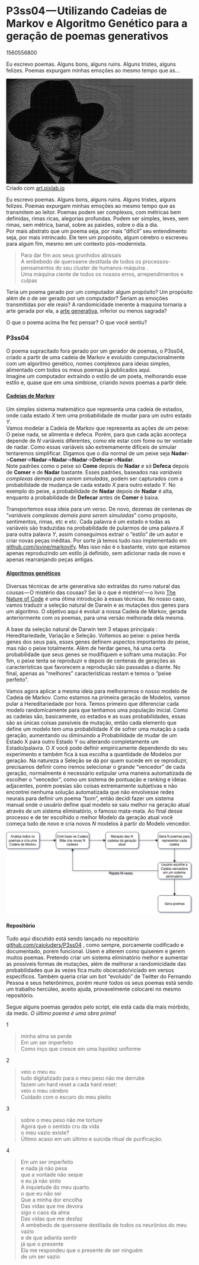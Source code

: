 # P3ss04 — Utilizando Cadeias de Markov e Algoritmo Genético para a geração de poemas generativos
1560556800

Eu escrevo poemas. Alguns bons, alguns ruins. Alguns tristes, alguns felizes. Poemas expurgam minhas emoções ao mesmo tempo que as…

![Criado com [art.pixlab.io](https://art.pixlab.io/)](img/1__VeKOw62q7V39hEgOqT7tEQ.png)
Criado com [art.pixlab.io](https://art.pixlab.io/)

Eu escrevo poemas. Alguns bons, alguns ruins. Alguns tristes, alguns felizes. Poemas expurgam minhas emoções ao mesmo tempo que as transmitem ao leitor. Poemas podem ser complexos, com métricas bem definidas, rimas ricas, alegorias profundas. Podem ser simples, leves, sem rimas, sem métrica, banal, sobre as paixões, sobre o dia a dia.  
Por mais abstrato que um poema seja, por mais “difícil” seu entendimento seja, por mais intrincado. Ele tem um propósito, algum cérebro o escreveu para algum fim, mesmo em um contexto pós-modernista.

> Para dar fim aos seus grunhidos abissais  
> A embebedo de querosene destilada de todos os processos-pensamentos do seu cluster de humanos-máquina .  
> Uma máquina ciente de todos os nossos erros, arrependimentos e culpas

Teria um poema gerado por um computador algum propósito? Um propósito além de o de ser gerado por um computador? Seriam as emoções transmitidas por ele reais? A randomicidade inerente à maquina tornaria a arte gerada por ela, a [arte generativa,](https://en.wikipedia.org/wiki/Generative_art) inferior ou menos sagrada?

O que o poema acima lhe fez pensar? O que você sentiu?

### P3ss04

O poema supracitado fora gerado por um gerador de poemas, o P3ss04, criado a partir de uma cadeia de Markov e evoluído computacionalmente com um algoritmo genético, nomes complexos para ideias simples, alimentado com todos os meus poemas já publicados aqui.  
Imagine um computador extraindo o estilo de um poeta, melhorando esse estilo e, quase que em uma simbiose, criando novos poemas a partir dele.

#### [Cadeias de Markov](http://setosa.io/ev/markov-chains/)

Um simples sistema matemático que representa uma cadeia de estados, onde cada estado _X_ tem uma probabilidade de mudar para um outro estado _Y_.  
Vamos modelar a Cadeia de Markov que representa as ações de um peixe: O peixe nada, se alimenta e defeca. Porém, para que cada ação aconteça depende de _N_ variáveis diferentes, como ele estar com fome ou ter vontade de nadar. Como essas variáveis são extremamente difíceis de simular tentaremos simplificar. Digamos que o dia normal de um peixe seja **Nadar**\->**Comer**\->**Nadar**\->**Nadar**\->**Nadar**\->**Defecar**\->**Nadar**.  
Note padrões como o peixe só **Come** depois de **Nadar** e só **Defeca** depois de **Comer** e de **Nadar** bastante. Esses padrões, baseados nas _variáveis complexas demais para serem simuladas_, podem ser capturados com a probabilidade de mudança de cada estado _X_ para outro estado _Y_. No exemplo do peixe, a probabilidade de **Nadar** depois de **Nadar** é alta, enquanto a probabilidade de **Defecar** antes de **Comer** é baixa.

Transportemos essa ideia para um verso. De novo, dezenas de centenas de “_variáveis complexas demais para serem simuladas_” como propósito, sentimentos, rimas, etc e etc. Cada palavra é um estado e todas as variáveis são traduzidas na probabilidade de pularmos de uma palavra _X_ para outra palavra _Y_, assim conseguimos extrair o “estilo” de um autor e criar novas peças inéditas. Por sorte já temos tudo isso implementado em [github.com/jsvine/markovify](https://github.com/jsvine/markovify). Mas isso não é o bastante, visto que estamos apenas reproduzindo um estilo já definido, sem adicionar nada de novo e apenas rearranjando peças antigas.

#### [Algoritmos genéticos](https://pt.wikipedia.org/wiki/Algoritmo_gen%C3%A9tico)

Diversas técnicas de arte generativa são extraídas do rumo natural das cousas — O mistério das cousas? Sei lá o que é mistério! — o livro [The Nature of Code](https://natureofcode.com/book/) é uma ótima introdução à essas técnicas. No nosso caso, vamos traduzir a seleção natural de Darwin e as mutações dos genes para um algoritmo. O objetivo aqui é evoluir a nossa Cadeia de Markov, gerada anteriormente com os poemas, para uma versão melhorada dela mesma.

A base da seleção natural de Darwin tem 3 etapas principais : Hereditariedade, Variação e Seleção. Voltemos ao peixe: o peixe herda genes dos seus pais, esses genes definem aspectos importantes do peixe, mas não o peixe totalmente. Além de herdar genes, há uma certa probabilidade que seus genes se modifiquem e sofram uma mutação. Por fim, o peixe tenta se reproduzir e depois de centenas de gerações as características que favorecem a reprodução são passadas a diante. No final, apenas as “melhores” características restam e temos o “peixe perfeito”.

Vamos agora aplicar a mesma ideia para melhorarmos o nosso modelo de Cadeia de Markov. Como estamos na primeira geração de Modelos, vamos pular a Hereditariedade por hora. Temos primeiro que diferenciar cada modelo randomicamente para que tenhamos uma população inicial. Como as cadeias são, basicamente, os estados e as suas probabilidades, essas são as únicas coisas passíveis de mutação, então cada elemento que define um modelo tem uma probabilidade _X_ de sofrer uma mutação a cada geração, aumentando ou diminuindo a Probabilidade de mudar de um Estado X para outro Estado Y ou alterando completamente um Estado/palavra. O _X_ você pode definir empiricamente dependendo do seu experimento e também fica à sua escolha a quantidade de Modelos por geração. Na natureza a Seleção se dá por quem sucede em se reproduzir, precisamos definir como iremos selecionar o grande “vencedor” de cada geração, normalmente é necessário estipular uma maneira automatizada de escolher o “vencedor”, como um sistema de pontuação e ranking e ideias adjacentes, porém poesias são coisas extremamente subjetivas e não encontrei nenhuma solução automatizada que não envolvesse redes neurais para definir um poema “bom”, então decidi fazer um sistema manual onde o usuário define qual modelo se saiu melhor na geração atual através de um sistema eliminatório, o famoso mata-mata. Ao final desse processo e de ter escolhido o melhor Modelo da geração atual você começa tudo de novo e cria novos _N_ modelos à partir do Modelo vencedor.

![](img/1__0JGkno8om0VVcMzWgBxECQ.png)

#### Repositório

Tudo aqui discutido está sendo lançado no repositório [github.com/caioluders/P3ss04](http://github.com/caioluders/P3ss04) , como sempre, porcamente codificado e documentado, porém funcional. Usem e alterem como quiserem e gerem muitos poemas. Pretendo criar um sistema eliminatório melhor e aumentar as possíveis formas de mutações, além de melhorar a randomicidade das probabilidades que às vezes fica muito obcecado/viciado em versos específicos. Também queria criar um bot “evoluído” de Twitter do Fernando Pessoa e seus heterônimos, porém reunir todos os seus poemas está sendo um trabalho hercúleo, aceito ajuda, provavelmente colocarei no mesmo repositório.

Segue alguns poemas gerados pelo script, ele está cada dia mais mórbido, da medo. _O último poema é uma obra prima!_

1

> minha alma se perde  
> Em um ser imperfeito  
> Como inço que cresce em uma liquidez uniforme

2

> veio o meu eu  
> tudo digitalizado para o meu peso não me derrube  
> fazem um hard reset a cada hard reset:  
> veio o meu cérebro  
> Cuidado com o escuro do meu pleito

3

> sobre o meu peso não me torture  
> Agora que o sentido cru da vida  
> o meu vazio existe?  
> Último acaso em um último e suicida ritual de purificação.

4

> Em um ser imperfeito  
> e nada já não pesa  
> que a vontade não seque  
> e eu já não sinto  
> A inquietude do meu quarto.  
> o que eu não sei  
> Que a minha dor encolha  
> Das vidas que me devora  
> sigo o caos da alma  
> Das vidas que me desfaz  
> A embebedo de querosene destilada de todos os neurônios do meu vazio  
> e de que adianta sentir  
> já que o presente  
> Ela me respondeu que o presente de ser ninguém  
> de um ser vazio
